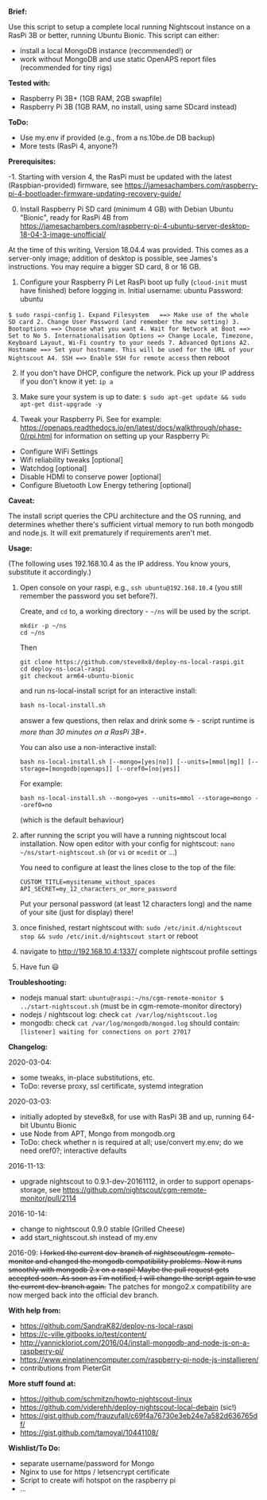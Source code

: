 __Brief:__

Use this script to setup a complete local running Nightscout instance on a RasPi 3B or better, running Ubuntu Bionic.
This script can either:
 * install a local MongoDB instance (recommended!) or
 * work without MongoDB and use static OpenAPS report files (recommended for tiny rigs)

__Tested with:__

 * Raspberry Pi 3B+ (1GB RAM, 2GB swapfile)
 * Raspberry Pi 3B  (1GB RAM, no install, using same SDcard instead)

__ToDo:__

 * Use my.env if provided (e.g., from a ns.10be.de DB backup)
 * More tests (RasPi 4, anyone?)

__Prerequisites:__

-1. Starting with version 4, the RasPi must be updated with the latest (Raspbian-provided) firmware, see
	https://jamesachambers.com/raspberry-pi-4-bootloader-firmware-updating-recovery-guide/

 0. Install Raspberry Pi SD card (minimum 4 GB) with Debian Ubuntu "Bionic", ready for RasPi 4B from
	https://jamesachambers.com/raspberry-pi-4-ubuntu-server-desktop-18-04-3-image-unofficial/

   At the time of this writing, Version 18.04.4 was provided.
   This comes as a server-only image; addition of desktop is possible, see James's instructions.
   You may require a bigger SD card, 8 or 16 GB.


 1. Configure your Raspberry Pi
   Let RasPi boot up fully (`cloud-init` must have finished) before logging in.
   Initial username: ubuntu Password: ubuntu

   `$ sudo raspi-config`
    ```
    1. Expand Filesystem   ==> Make use of the whole SD card
    2. Change User Password (and remember the new setting)
    3. Bootoptions ==> Choose what you want
    4. Wait for Network at Boot ==> Set to No
    5. Internationalisation Options => Change Locale, Timezone, Keyboard Layout, Wi-Fi country to your needs
    7. Advanced Options
	A2. Hostname ==> Set your hostname. This will be used for the URL of your Nightscout
	A4. SSH ==> Enable SSH for remote access
    ```
   then reboot
 
 2. If you don't have DHCP, configure the network.
    Pick up your IP address if you don't know it yet: `ip a`
 
 3. Make sure your system is up to date:
   `$ sudo apt-get update && sudo apt-get dist-upgrade -y`

 4. Tweak your Raspberry Pi.
    See for example: https://openaps.readthedocs.io/en/latest/docs/walkthrough/phase-0/rpi.html for information on setting up your Raspberry Pi:

 * Configure WiFi Settings
 * Wifi reliability tweaks [optional]
 * Watchdog [optional]
 * Disable HDMI to conserve power [optional]
 * Configure Bluetooth Low Energy tethering [optional]

__Caveat:__

 The install script queries the CPU architecture and the OS running, and determines
 whether there's sufficient virtual memory to run both mongodb and node.js.
 It will exit prematurely if requirements aren't met.

__Usage:__

(The following uses 192.168.10.4 as the IP address. You know yours, substitute it accordingly.)

 1. Open console on your raspi, e.g., `ssh ubuntu@192.168.10.4` (you still remember the password you set before?).

    Create, and `cd` to, a working directory - `~/ns` will be used by the script.
    ```
    mkdir -p ~/ns
    cd ~/ns
    ```
     Then
    ```
    git clone https://github.com/steve8x8/deploy-ns-local-raspi.git
    cd deploy-ns-local-raspi
    git checkout arm64-ubuntu-bionic
    ```
     and run ns-local-install script for an interactive install:
    ```
    bash ns-local-install.sh
    ```
	answer a few questions, then
	relax and drink some :coffee: - script runtime is *more than 30 minutes on a RasPi 3B+*.

	You can also use a non-interactive install:
    ```
    bash ns-local-install.sh [--mongo=[yes|no]] [--units=[mmol|mg]] [--storage=[mongodb|openaps]] [--oref0=[no|yes]]
    ```
	For example: 
    ```
    bash ns-local-install.sh --mongo=yes --units=mmol --storage=mongo --oref0=no
    ```
	(which is the default behaviour)

 2. after running the script you will have a running nightscout local installation. Now open editor with your config for nightscout:
    `nano ~/ns/start-nightscout.sh` (or `vi` or `mcedit` or ...)

    You need to configure at least the lines close to the top of the file:
    ```
    CUSTOM_TITLE=mysitename_without_spaces
    API_SECRET=my_12_characters_or_more_password
    ```
    Put your personal password (at least 12 characters long) and the name of your site (just for display) there!
 
 3. once finished, restart nightscout with: `sudo /etc/init.d/nightscout stop && sudo /etc/init.d/nightscout start` or reboot
 4. navigate to http://192.168.10.4:1337/ complete nightscout profile settings
 5. Have fun :smiley:

__Troubleshooting:__

 * nodejs manual start: `ubuntu@raspi:~/ns/cgm-remote-monitor $ ../start-nightscout.sh` (must be in cgm-remote-monitor directory)
 * nodejs / nightscout log: check `cat /var/log/nightscout.log`
 * mongodb: check `cat /var/log/mongodb/mongod.log` should contain: `[listener] waiting for connections on port 27017`

__Changelog:__

2020-03-04:

- some tweaks, in-place substitutions, etc.
- ToDo: reverse proxy, ssl certificate, systemd integration

2020-03-03:

- initially adopted by steve8x8, for use with RasPi 3B and up, running 64-bit Ubuntu Bionic
- use Node from APT, Mongo from mongodb.org
- ToDo: check whether n is required at all; use/convert my.env; do we need oref0?; interactive defaults

2016-11-13:

- upgrade nightscout to 0.9.1-dev-20161112, in order to support openaps-storage, see https://github.com/nightscout/cgm-remote-monitor/pull/2114

2016-10-14: 

- change to nightscout 0.9.0 stable (Grilled Cheese)
- add start_nightscout.sh instead of my.env

2016-09:
~~I forked the current dev-branch of nightscout/cgm-remote-monitor and changed the mongodb compatibility problems. Now it runs smoothly with mongodb 2.x on a raspi!
Maybe the pull request gets accepted soon. As soon as I´m notified, I will change the script again to use the current dev-branch again.~~
The patches for mongo2.x compatibility are now merged back into the official dev branch.

__With help from:__

- https://github.com/SandraK82/deploy-ns-local-raspi
- https://c-ville.gitbooks.io/test/content/
- http://yannickloriot.com/2016/04/install-mongodb-and-node-js-on-a-raspberry-pi/
- https://www.einplatinencomputer.com/raspberry-pi-node-js-installieren/
- contributions from PieterGit

__More stuff found at:__
- https://github.com/schmitzn/howto-nightscout-linux
- https://github.com/viderehh/deploy-nightscout-local-debain (sic!)
- https://gist.github.com/frauzufall/c69f4a76730e3eb24e7a582d636765df/
- https://gist.github.com/tamoyal/10441108/

__Wishlist/To Do:__
- separate username/password for Mongo
- Nginx to use for https / letsencrypt certificate
- Script to create wifi hotspot on the raspberry pi
- ...
